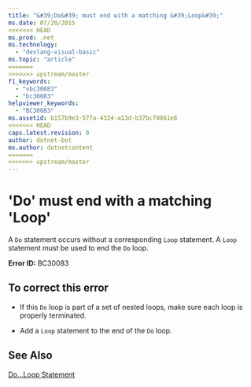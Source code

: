 ```yaml
---
title: "&#39;Do&#39; must end with a matching &#39;Loop&#39;"
ms.date: 07/20/2015
<<<<<<< HEAD
ms.prod: .net
ms.technology: 
  - "devlang-visual-basic"
ms.topic: "article"
=======
>>>>>>> upstream/master
f1_keywords: 
  - "vbc30083"
  - "bc30083"
helpviewer_keywords: 
  - "BC30083"
ms.assetid: b157b9e3-57fa-4324-a13d-b37bcf0861e6
<<<<<<< HEAD
caps.latest.revision: 8
author: dotnet-bot
ms.author: dotnetcontent
=======
>>>>>>> upstream/master
---
```

# &#39;Do&#39; must end with a matching &#39;Loop&#39;
A `Do` statement occurs without a corresponding `Loop` statement. A `Loop` statement must be used to end the `Do` loop.  
  
 **Error ID:** BC30083  
  
## To correct this error  
  
-   If this `Do` loop is part of a set of nested loops, make sure each loop is properly terminated.  
  
-   Add a `Loop` statement to the end of the `Do` loop.  
  
## See Also  
 [Do...Loop Statement](../../visual-basic/language-reference/statements/do-loop-statement.md)

